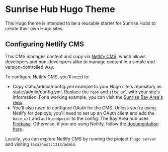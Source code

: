 # Sunrise Hub Hugo Theme

This Hugo theme is intended to be a reusable starter for Sunrise Hubs to create their own Hugo sites.

## Configuring Netlify CMS

This CMS manages content and copy via [Netlify CMS](https://www.netlifycms.org/), which allows developers and non-developers alike to manage content in a simple and version-controlled way.

To configure Netlify CMS, you'll need to:
- Copy static/admin/config.yml.example to your Hugo site's repository as static/admin/config.yml. Replace the `repo` and `site_url` with your site's information. For a working example, you can visit the [Sunrise Bay Area's repo](https://github.com/sunrise-bay-area/sunrise-bay-area/blob/dev/static/admin/config.yml).
- You'll also need to configure OAuth for the CMS. Unless you're using Netlify for deploys, you'll need to set up an OAuth client and add the `base_url` and `auth_endpoint` to the config. The Bay Area hub uses [Firebase](https://github.com/Herohtar/netlify-cms-oauth-firebase). Otherwise, if you are using Netlify, follow the [documentation here](https://www.netlifycms.org/docs/github-backend/).

Locally, you can explore Netlify CMS by running the project (`hugo server` and visiting `localhost:1313/admin`.
